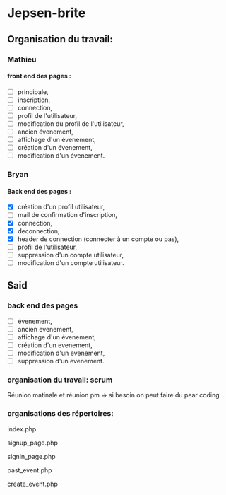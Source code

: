 # Jepsen-brite

## Organisation du travail: 

### Mathieu  
#### front end des pages :
- [ ] principale,
- [ ] inscription,
- [ ] connection,
- [ ] profil de l'utilisateur,
- [ ] modification du profil de l'utilisateur,
- [ ] ancien évenement,
- [ ] affichage d'un évenement,
- [ ] création d'un évenement,
- [ ] modification d'un évenement.

### Bryan
#### Back end des pages :
- [x] création d'un profil utilisateur, 
- [ ] mail de confirmation d'inscription, 
- [x] connection, 
- [x] deconnection,
- [x] header de connection (connecter à un compte ou pas),
- [ ] profil de l'utilisateur, 
- [ ] suppression d'un compte utilisateur, 
- [ ] modification d'un compte utilisateur.

## Said
### back end des pages 
- [ ] évenement, 
- [ ] ancien evenement, 
- [ ] affichage d'un évenement, 
- [ ] création d'un evenement, 
- [ ] modification d'un evenement, 
- [ ] suppression d'un evenement.

### organisation du travail: scrum

Réunion matinale et réunion pm => si besoin on peut faire du pear coding

### organisations des répertoires:

index.php

signup_page.php

signin_page.php

past_event.php

create_event.php

